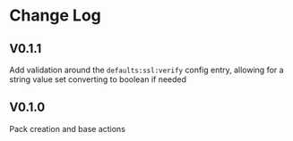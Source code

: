 # Change Log

## V0.1.1

Add validation around the `defaults:ssl:verify` config entry, allowing for a string value set converting to boolean if needed

## V0.1.0

Pack creation and base actions
